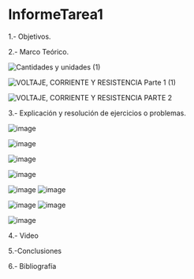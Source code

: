 # InformeTarea1


1.- Objetivos.


2.- Marco Teórico.

![Cantidades y unidades (1)](https://user-images.githubusercontent.com/116771507/201028822-80a29658-47da-4dcb-9303-f524ca713967.png)


![VOLTAJE, CORRIENTE Y RESISTENCIA  Parte 1 (1)](https://user-images.githubusercontent.com/116771507/201029363-d5d44c09-9b9d-49ea-8d3d-965598e36f84.png)


![VOLTAJE, CORRIENTE Y RESISTENCIA  PARTE 2](https://user-images.githubusercontent.com/116771507/201029644-e1c12fad-810d-4fc8-bff8-eebfab70ab47.png)



3.- Explicación y resolución de ejercicios o problemas.

![image](https://user-images.githubusercontent.com/116771507/201106479-6d42addc-ca47-4c3b-864e-97d632811c96.png)

![image](https://user-images.githubusercontent.com/116771507/201106743-cc3a76d0-26b3-4787-9124-583aaf70d002.png)

![image](https://user-images.githubusercontent.com/116771507/201106843-84ed6b26-2962-49ce-a66a-8e72f71250f6.png)

![image](https://user-images.githubusercontent.com/116771507/201106967-88af4f2a-172e-42b1-b9c1-a75758b63c8c.png)

![image](https://user-images.githubusercontent.com/116771507/201107351-d4b40bcd-dfd5-40f9-91db-24f88c625376.png)
![image](https://user-images.githubusercontent.com/116771507/201107956-a721fe02-ba7e-4ac0-af51-6317f08417dc.png)

![image](https://user-images.githubusercontent.com/116771507/201107495-fdded679-a485-4b75-9d49-598279ad5948.png)
![image](https://user-images.githubusercontent.com/116771507/201108281-06693ae1-f79d-4f13-ba61-d60c44836700.png)

![image](https://user-images.githubusercontent.com/116771507/201107645-540042fb-59fe-40b8-be86-35fc78048f97.png)





4.- Video


5.-Conclusiones


6.- Bibliografía

